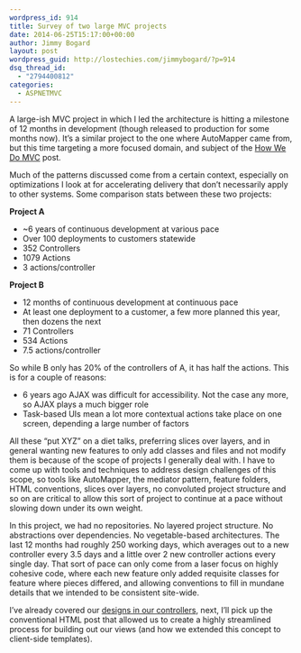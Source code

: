 ```yaml
---
wordpress_id: 914
title: Survey of two large MVC projects
date: 2014-06-25T15:17:00+00:00
author: Jimmy Bogard
layout: post
wordpress_guid: http://lostechies.com/jimmybogard/?p=914
dsq_thread_id:
  - "2794400812"
categories:
  - ASPNETMVC
---
```

A large-ish MVC project in which I led the architecture is hitting a milestone of 12 months in development (though released to production for some months now). It’s a similar project to the one where AutoMapper came from, but this time targeting a more focused domain, and subject of the [How We Do MVC](https://lostechies.com/jimmybogard/2013/07/17/how-we-do-mvc-4-years-later/) post.

Much of the patterns discussed come from a certain context, especially on optimizations I look at for accelerating delivery that don’t necessarily apply to other systems. Some comparison stats between these two projects:

**Project A**

  * ~6 years of continuous development at various pace
  * Over 100 deployments to customers statewide
  * 352 Controllers
  * 1079 Actions
  * 3 actions/controller

**Project B**

  * 12 months of continuous development at continuous pace
  * At least one deployment to a customer, a few more planned this year, then dozens the next
  * 71 Controllers
  * 534 Actions
  * 7.5 actions/controller

So while B only has 20% of the controllers of A, it has half the actions. This is for a couple of reasons:

  * 6 years ago AJAX was difficult for accessibility. Not the case any more, so AJAX plays a much bigger role
  * Task-based UIs mean a lot more contextual actions take place on one screen, depending a large number of factors

All these “put XYZ” on a diet talks, preferring slices over layers, and in general wanting new features to only add classes and files and not modify them is because of the scope of projects I generally deal with. I have to come up with tools and techniques to address design challenges of this scope, so tools like AutoMapper, the mediator pattern, feature folders, HTML conventions, slices over layers, no convoluted project structure and so on are critical to allow this sort of project to continue at a pace without slowing down under its own weight.

In this project, we had no repositories. No layered project structure. No abstractions over dependencies. No vegetable-based architectures. The last 12 months had roughly 250 working days, which averages out to a new controller every 3.5 days and a little over 2 new controller actions every single day. That sort of pace can only come from a laser focus on highly cohesive code, where each new feature only added requisite classes for feature where pieces differed, and allowing conventions to fill in mundane details that we intended to be consistent site-wide.

I’ve already covered our [designs in our controllers](https://lostechies.com/jimmybogard/2013/12/19/put-your-controllers-on-a-diet-posts-and-commands/), next, I’ll pick up the conventional HTML post that allowed us to create a highly streamlined process for building out our views (and how we extended this concept to client-side templates).